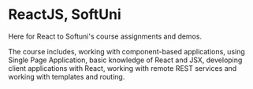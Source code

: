 # ReactJS, SoftUni
Here for React to Softuni's course assignments and demos.

The course includes, working with component-based applications, using Single Page Application, basic knowledge of React and JSX, developing client applications with React, working with remote REST services and working with templates and routing.
